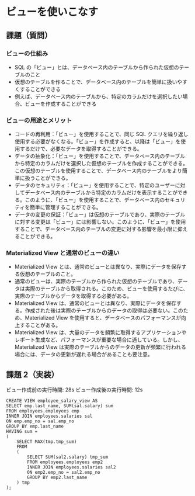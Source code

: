 # ビューを使いこなす

## 課題（質問）

### ビューの仕組み

- SQL の「ビュー」とは、データベース内のテーブルから作られた仮想のテーブルのこと
- 仮想のテーブルを作ることで、データベース内のテーブルを簡単に扱いやすくすることができる
- 例えば、データベース内のテーブルから、特定のカラムだけを選択したい場合、ビューを作成することができる

### ビューの用途とメリット

- コードの再利用：「ビュー」を使用することで、同じ SQL クエリを繰り返し使用する必要がなくなる。「ビュー」を作成すると、以降は「ビュー」を使用するだけで、必要なデータを取得することができる。
- データの抽象化：「ビュー」を使用することで、データベース内のテーブルから特定のカラムだけを選択した仮想のテーブルを作成することができる。この仮想のテーブルを使用することで、データベース内のテーブルをより簡単に扱うことができる。
- データのセキュリティ：「ビュー」を使用することで、特定のユーザーに対してデータベース内のテーブルから特定のカラムだけを表示することができる。このように、「ビュー」を使用することで、データベース内のセキュリティを簡単に管理することができる。
- データの変更の保証：「ビュー」は仮想のテーブルであり、実際のテーブルに対する変更は「ビュー」には影響しない。このように、「ビュー」を使用することで、データベース内のテーブルの変更に対する影響を最小限に抑えることができる。

### Materialized View と通常のビューの違い

- Materialized View とは、通常のビューとは異なり、実際にデータを保存する仮想のテーブルのこと。
- 通常のビューは、実際のテーブルから作られた仮想のテーブルであり、データは実際のテーブルから取得される。このため、ビューを使用するたびに、実際のテーブルからデータを取得する必要がある。
- Materialized View は、通常のビューとは異なり、実際にデータを保存する。作成された後は実際のテーブルからのデータの取得は必要ない。このため、Materialized View を使用すると、データベースのパフォーマンスが向上することがある。
- Materialized View は、大量のデータを頻繁に取得するアプリケーションやレポート生成など、パフォーマンスが重要な場合に適している。しかし、Materialized View は実際のテーブルからのデータの更新が頻繁に行われる場合には、データの更新が遅れる場合があることも要注意。

## 課題 2（実装）

ビュー作成前の実行時間: 28s
ビュー作成後の実行時間: 12s

```
CREATE VIEW employee_salary_view AS
SELECT emp.last_name, SUM(sal.salary) sum
FROM employees.employees emp
INNER JOIN employees.salaries sal
ON emp.emp_no = sal.emp_no
GROUP BY emp.last_name
HAVING sum =
(
    SELECT MAX(tmp.tmp_sum)
    FROM
    (
        SELECT SUM(sal2.salary) tmp_sum
        FROM employees.employees emp2
        INNER JOIN employees.salaries sal2
        ON emp2.emp_no = sal2.emp_no
        GROUP BY emp2.last_name
    ) tmp
);
```
